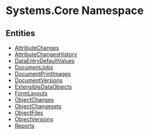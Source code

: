 ﻿---
uid: Systems.Core
---
# Systems.Core Namespace

## Entities
- [AttributeChanges](Systems.Core.AttributeChanges.md)  
- [AttributeChangesHistory](Systems.Core.AttributeChangesHistory.md)  
- [DataEntryDefaultValues](Systems.Core.DataEntryDefaultValues.md)  
- [DocumentJobs](Systems.Core.DocumentJobs.md)  
- [DocumentPrintImages](Systems.Core.DocumentPrintImages.md)  
- [DocumentVersions](Systems.Core.DocumentVersions.md)  
- [ExtensibleDataObjects](Systems.Core.ExtensibleDataObjects.md)  
- [FormLayouts](Systems.Core.FormLayouts.md)  
- [ObjectChanges](Systems.Core.ObjectChanges.md)  
- [ObjectChangesets](Systems.Core.ObjectChangesets.md)  
- [ObjectFiles](Systems.Core.ObjectFiles.md)  
- [ObjectVersions](Systems.Core.ObjectVersions.md)  
- [Reports](Systems.Core.Reports.md)  

